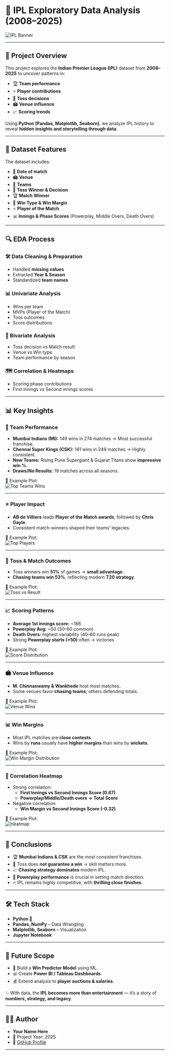 # 🏏 IPL Exploratory Data Analysis (2008–2025)

![IPL Banner](Images/ipl.png) 

---

## 📌 Project Overview
This project explores the **Indian Premier League (IPL)** dataset from **2008–2025** to uncover patterns in:

- 🏆 **Team performance**  
- ⭐ **Player contributions**  
- 🎲 **Toss decisions**  
- 🏟️ **Venue influence**  
- 📈 **Scoring trends**

Using **Python (Pandas, Matplotlib, Seaborn)**, we analyze IPL history to reveal **hidden insights and storytelling through data**.

---

## 📂 Dataset Features
The dataset includes:

- 📅 **Date of match**  
- 🏟️ **Venue**  
- 🏏 **Teams**  
- 🎲 **Toss Winner & Decision**  
- 🏆 **Match Winner**  
- 🔢 **Win Type & Win Margin**  
- ⭐ **Player of the Match**  
- 📊 **Innings & Phase Scores** (Powerplay, Middle Overs, Death Overs)  

---

## 🔍 EDA Process
### 🛠️ Data Cleaning & Preparation
- Handled **missing values**  
- Extracted **Year & Season**  
- Standardized **team names**  

### 📊 Univariate Analysis
- Wins per team  
- MVPs (Player of the Match)  
- Toss outcomes  
- Score distributions  

### 🔗 Bivariate Analysis
- Toss decision vs Match result  
- Venue vs Win type  
- Team performance by season  

### 🗺️ Correlation & Heatmaps
- Scoring phase contributions  
- First innings vs Second innings scores  

---

## 📊 Key Insights

### 🏏 Team Performance
- **Mumbai Indians (MI):** 149 wins in 274 matches → Most successful franchise.  
- **Chennai Super Kings (CSK):** 141 wins in 249 matches → Highly consistent.  
- **New Teams:** Rising Pune Supergiant & Gujarat Titans show **impressive win %**.  
- **Draws/No Results:** 19 matches across all seasons.  

📌 Example Plot:  
![Top Teams Wins](Images/MatchWinner.png)

---

### ⭐ Player Impact
- **AB de Villiers** leads **Player of the Match awards**, followed by **Chris Gayle**.  
- Consistent match-winners shaped their teams’ legacies.  

📌 Example Plot:  
![Top Players](Images/PlayerofMatch.png)

---

### 🎲 Toss & Match Outcomes
- Toss winners win **51%** of games → **small advantage**.  
- **Chasing teams win 53%**, reflecting modern **T20 strategy**.  

📌 Example Plot:  
![Toss vs Result](Images/TossWinner.png)

---

### 📈 Scoring Patterns
- **Average 1st innings score:** ~166  
- **Powerplay Avg:** ~50 (30–60 common)  
- **Death Overs:** highest variability (40–60 runs peak)  
- Strong **Powerplay starts (>50)** often → victories  

📌 Example Plot:  
![Score Distribution](Images/DistributionofFirstInningsScores.png)

---

### 🏟️ Venue Influence
- **M. Chinnaswamy & Wankhede** host most matches.  
- Some venues favor **chasing teams**, others defending totals.  

📌 Example Plot:  
![Venue Wins](Images/VenuevsFirstInningsScore.png)

---

### 📊 Win Margins
- Most IPL matches are **close contests**.  
- Wins by **runs** usually have **higher margins** than wins by **wickets**.  

📌 Example Plot:  
![Win Margin Distribution](images/MatchWinnervsWinMargin.png)

---

### 🔗 Correlation Heatmap
- Strong correlation:  
  - **First Innings vs Second Innings Score (0.67)**  
  - **Powerplay/Middle/Death overs → Total Score**  
- Negative correlation:  
  - **Win Margin vs Second Innings Score (-0.32)**  

📌 Example Plot:  
![Heatmap](images/heatmap.png)

---

## 🎯 Conclusions
- 🏆 **Mumbai Indians & CSK** are the most consistent franchises.  
- 🎲 Toss does **not guarantee a win** → skill matters more.  
- 📈 **Chasing strategy dominates** modern IPL.  
- 🚀 **Powerplay performance** is crucial in setting match direction.  
- 🔥 IPL remains highly competitive, with **thrilling close finishes**.  

---

## 🛠️ Tech Stack
- **Python 🐍**  
- **Pandas, NumPy** – Data Wrangling  
- **Matplotlib, Seaborn** – Visualization  
- **Jupyter Notebook**  

---

## 📌 Future Scope
- 🏏 Build a **Win Predictor Model** using ML.  
- 📊 Create **Power BI / Tableau Dashboards**.  
- 💰 Extend analysis to **player auctions & salaries**.  

✨ With data, the **IPL becomes more than entertainment** — it’s a story of **numbers, strategy, and legacy**.  

---

## 👨‍💻 Author
- **Your Name Here**  
- 📅 Project Year: 2025  
- 🔗 [GitHub Profile](https://github.com/BheemankarVijay)  

---

